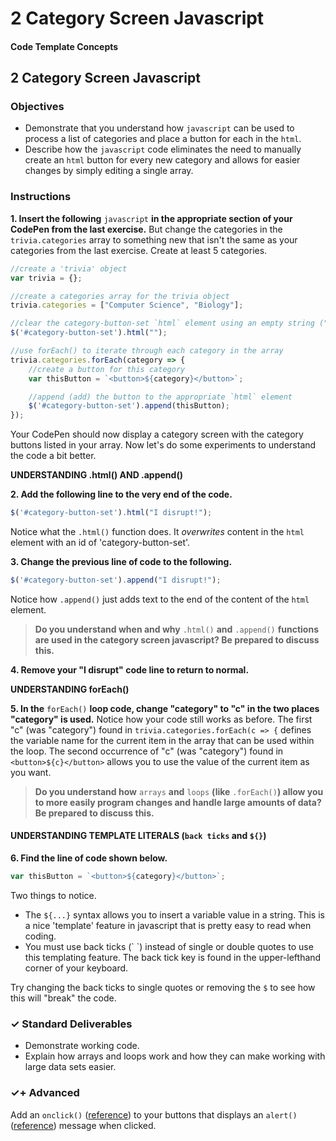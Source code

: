 # 2 Category Screen Javascript

#### Code Template Concepts

## 2 Category Screen Javascript

### Objectives

* Demonstrate that you understand how `javascript` can be used to process a list of categories and place a button for each in the `html`. 
* Describe how the `javascript` code eliminates the need to manually create an `html` button for every new category and allows for easier changes by simply editing a single array.

### Instructions

**1. Insert the following** `javascript` **in the appropriate section of your CodePen from the last exercise.** But change the categories in the `trivia.categories` array to something new that isn't the same as your categories from the last exercise. Create at least 5 categories.

```javascript
//create a 'trivia' object
var trivia = {};

//create a categories array for the trivia object
trivia.categories = ["Computer Science", "Biology"];

//clear the category-button-set `html` element using an empty string ("")
$('#category-button-set').html("");

//use forEach() to iterate through each category in the array
trivia.categories.forEach(category => {
    //create a button for this category
    var thisButton = `<button>${category}</button>`;

    //append (add) the button to the appropriate `html` element
    $('#category-button-set').append(thisButton);
});
```

Your CodePen should now display a category screen with the category buttons listed in your array. Now let's do some experiments to understand the code a bit better.

**UNDERSTANDING .html\(\) AND .append\(\)**

**2. Add the following line to the very end of the code.**

```javascript
$('#category-button-set').html("I disrupt!");
```

Notice what the `.html()` function does. It _overwrites_ content in the `html` element with an id of 'category-button-set'.

**3. Change the previous line of code to the following.**

```javascript
$('#category-button-set').append("I disrupt!");
```

Notice how `.append()` just adds text to the end of the content of the `html` element.

> **Do you understand when and why** `.html()` **and** `.append()` **functions are used in the category screen javascript? Be prepared to discuss this.**

**4. Remove your "I disrupt" code line to return to normal.**

**UNDERSTANDING forEach\(\)**

**5. In the** `forEach()` **loop code, change "category" to "c" in the two places "category" is used.** Notice how your code still works as before. The first "c" \(was "category"\) found in `trivia.categories.forEach(c => {` defines the variable name for the current item in the array that can be used within the loop. The second occurrence of "c" \(was "category"\) found in `<button>${c}</button>` allows you to use the value of the current item as you want.

> **Do you understand how** `arrays` **and** `loops` **\(like** `.forEach()`**\) allow you to more easily program changes and handle large amounts of data? Be prepared to discuss this.**

#### UNDERSTANDING TEMPLATE LITERALS \(`back ticks` and `${}`\)

**6. Find the line of code shown below.**

```javascript
var thisButton = `<button>${category}</button>`;
```

Two things to notice.

* The `${...}` syntax allows you to insert a variable value in a string. This is a nice 'template' feature in javascript that is pretty easy to read when coding.
* You must use back ticks \(\` \`\) instead of single or double quotes to use this templating feature. The back tick key is found in the upper-lefthand corner of your keyboard.

Try changing the back ticks to single quotes or removing the `$` to see how this will "break" the code.

### ✓ Standard Deliverables

* Demonstrate working code.
* Explain how arrays and loops work and how they can make working with large data sets easier.

### ✓+ Advanced

Add an `onclick()` \([reference](https://www.w3schools.com/jsref/event_onclick.asp)\) to your buttons that displays an `alert()` \([reference](https://www.w3schools.com/jsref/met_win_alert.asp)\) message when clicked.

